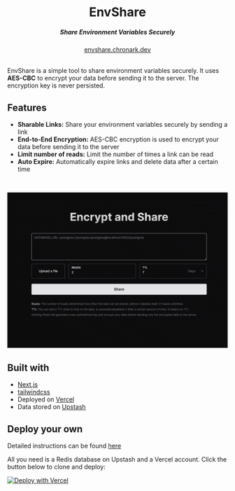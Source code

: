 <div align="center">
    <h1 align="center">EnvShare</h1>
    <h5>Share Environment Variables Securely</h5>
</div>

<div align="center">
  <a href="https://envshare.chronark.dev/">envshare.chronark.dev</a>
</div>
<br/>

EnvShare is a simple tool to share environment variables securely. It uses **AES-CBC** to encrypt your data before sending it to the server. The encryption key is never persisted.


## Features

- **Sharable Links:** Share your environment variables securely by sending a link
- **End-to-End Encryption:** AES-CBC encryption is used to encrypt your data before sending it to the server
- **Limit number of reads:** Limit the number of times a link can be read
- **Auto Expire:** Automatically expire links and delete data after a certain time

<br/>



![](img/envshare.png)

## Built with
- [Next.js](https://nextjs.org)
- [tailwindcss](https://tailwindcss.com)
- Deployed on [Vercel](https://vercel.com)
- Data stored on [Upstash](https://upstash.com)



## Deploy your own

Detailed instructions can be found [here](https://envshare.chronark.dev/deploy)


All you need is a Redis database on Upstash and a Vercel account. Click the button below to clone and deploy:

[![Deploy with Vercel](https://vercel.com/button)](hhttps://vercel.com/new/clone?repository-url=https%3A%2F%2Fgithub.com%2Fchronark%2Fenvshare&env=UPSTASH_REDIS_REST_URL,UPSTASH_REDIS_REST_TOKEN&demo-title=Share%20Environment%20Variables%20Securely&demo-url=https%3A%2F%2Fcryptic.vercel.app)
 